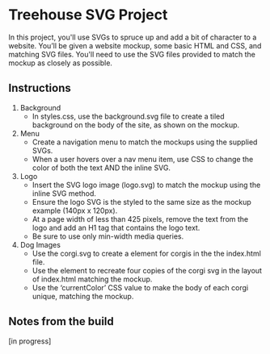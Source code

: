 # Treehouse SVG Project

In this project, you'll use SVGs to spruce up and add a bit of character to a website. You’ll be given a website mockup, some basic HTML and CSS, and matching SVG files. You'll need to use the SVG files provided to match the mockup as closely as possible.

## Instructions

1. Background
   - In styles.css, use the background.svg file to create a tiled background on the body of the site, as shown on the mockup.
2. Menu
   - Create a navigation menu to match the mockups using the supplied SVGs.
   - When a user hovers over a nav menu item, use CSS to change the color of both the text AND the inline SVG.
3. Logo
   - Insert the SVG logo image (logo.svg) to match the mockup using the inline SVG method.
   - Ensure the logo SVG is the styled to the same size as the mockup example (140px x 120px).
   - At a page width of less than 425 pixels, remove the text from the logo and add an H1 tag that contains the logo text.
   - Be sure to use only min-width media queries.
4. Dog Images
   - Use the corgi.svg to create a <symbol> element for corgis in the the index.html file.
   - Use the <use> element to recreate four copies of the corgi svg in the layout of index.html matching the mockup.
   - Use the ‘currentColor’ CSS value to make the body of each corgi unique, matching the mockup.

## Notes from the build

[in progress]
